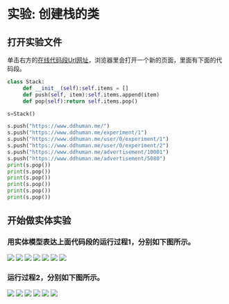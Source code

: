 # 实验: 创建栈的类

## 打开实验文件

单击右方的[在线代码段Url网址](http://www.pythontutor.com/visualize.html#code=class%20Stack%3A%0A%20%20%20%20%20def%20__init__%28self%29%3Aself.items%20%3D%20%5B%5D%0A%20%20%20%20%20def%20push%28self,%20item%29%3Aself.items.append%28item%29%0A%20%20%20%20%20def%20pop%28self%29%3Areturn%20self.items.pop%28%29%0A%0As%3DStack%28%29%0A%0As.push%28%22https%3A//www.ddhuman.me/%22%29%0As.push%28%22https%3A//www.ddhuman.me/experiment/1%22%29%0As.push%28%22https%3A//www.ddhuman.me/user/0/experiment/1%22%29%0As.push%28%22https%3A//www.ddhuman.me/user/0/experiment/2%22%29%0As.push%28%22https%3A//www.ddhuman.me/advertisement/10001%22%29%0As.push%28%22https%3A//www.ddhuman.me/advertisement/5080%22%29%0Aprint%28s.pop%28%29%29%0Aprint%28s.pop%28%29%29%0Aprint%28s.pop%28%29%29%0Aprint%28s.pop%28%29%29%0Aprint%28s.pop%28%29%29%0Aprint%28s.pop%28%29%29&cumulative=false&heapPrimitives=nevernest&mode=edit&origin=opt-frontend.js&py=py3anaconda&rawInputLstJSON=%5B%5D&textReferences=false)，浏览器里会打开一个新的页面，里面有下面的代码段。

```python
class Stack:
     def __init__(self):self.items = []
     def push(self, item):self.items.append(item)
     def pop(self):return self.items.pop()

s=Stack()

s.push("https://www.ddhuman.me/")
s.push("https://www.ddhuman.me/experiment/1")
s.push("https://www.ddhuman.me/user/0/experiment/1")
s.push("https://www.ddhuman.me/user/0/experiment/2")
s.push("https://www.ddhuman.me/advertisement/10001")
s.push("https://www.ddhuman.me/advertisement/5080")
print(s.pop())
print(s.pop())
print(s.pop())
print(s.pop())
print(s.pop())
print(s.pop())
```

## 开始做实体实验

### 用实体模型表达上面代码段的运行过程1，分别如下图所示。

![](/images/章4-理解基本的数据结构/创建栈的类/1a1.jpeg)
![](/images/章4-理解基本的数据结构/创建栈的类/1a2.jpeg)
![](/images/章4-理解基本的数据结构/创建栈的类/1a3.jpeg)
![](/images/章4-理解基本的数据结构/创建栈的类/1a4.jpeg)
![](/images/章4-理解基本的数据结构/创建栈的类/1a5.jpeg)
![](/images/章4-理解基本的数据结构/创建栈的类/1a6.jpeg)
![](/images/章4-理解基本的数据结构/创建栈的类/1a7.jpeg)

### 运行过程2，分别如下图所示。

![](/images/章4-理解基本的数据结构/创建栈的类/2a1.jpeg)
![](/images/章4-理解基本的数据结构/创建栈的类/2a2.jpeg)
![](/images/章4-理解基本的数据结构/创建栈的类/2a3.jpeg)
![](/images/章4-理解基本的数据结构/创建栈的类/2a4.jpeg)
![](/images/章4-理解基本的数据结构/创建栈的类/2a5.jpeg)
![](/images/章4-理解基本的数据结构/创建栈的类/2a6.jpeg)
